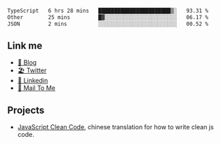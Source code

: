 <!--START_SECTION:waka-->

```txt
TypeScript   6 hrs 28 mins   ███████████████████████▒░   93.31 %
Other        25 mins         █▓░░░░░░░░░░░░░░░░░░░░░░░   06.17 %
JSON         2 mins          ░░░░░░░░░░░░░░░░░░░░░░░░░   00.52 %
```

<!--END_SECTION:waka-->

## Link me

- [📕 Blog](https://chris-yu.vercel.app/)
- [🏖️ Twitter](https://twitter.com/yuetong3yu)
- [🧳 Linkedin](https://www.linkedin.com/in/yuetong3yu)
- [📧 Mail To Me](mailto:yuetong3yu@gmail.com)


## Projects 

- [JavaScript Clean Code](https://js-clean-code-cn.vercel.app/), chinese translation for how to write clean js code.
